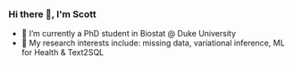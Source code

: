 ### Hi there 👋, I'm Scott

- 🔭 I’m currently a PhD student in Biostat @ Duke University
- 🤔 My research interests include: missing data, variational inference, ML for Health & Text2SQL

<!--
**scotsun/scotsun** is a ✨ _special_ ✨ repository because its `README.md` (this file) appears on your GitHub profile.

Here are some ideas to get you started:

- 🔭 I’m currently working on ...
- 🌱 I’m currently learning ...
- 👯 I’m looking to collaborate on ...
- 🤔 I’m looking for help with ...
- 💬 Ask me about ...
- 📫 How to reach me: ...
- 😄 Pronouns: ...
- ⚡ Fun fact: ...
-->
